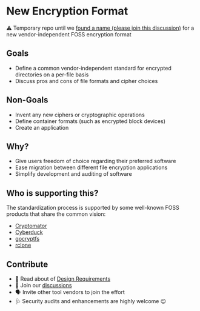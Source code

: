 # New Encryption Format
:warning: Temporary repo until we [found a name (please join this discussion)](https://github.com/cryptomator/new-encryption-format/discussions/3) for a new vendor-independent FOSS encryption format

## Goals
* Define a common vendor-independent standard for encrypted directories on a per-file basis
* Discuss pros and cons of file formats and cipher choices

## Non-Goals
* Invent any new ciphers or cryptographic operations
* Define container formats (such as encrypted block devices)
* Create an application

## Why?
* Give users freedom of choice regarding their preferred software
* Ease migration between different file encryption applications
* Simplify development and auditing of software

## Who is supporting this?
The standardization process is supported by some well-known FOSS products that share the common vision:
* [Cryptomator](https://github.com/cryptomator/cryptomator)
* [Cyberduck](https://github.com/cyberduck/)
* [gocryptfs](https://github.com/rfjakob/gocryptfs/)
* [rclone](https://github.com/rclone/rclone/)

## Contribute
* :memo: Read about of [Design Requirements](Requirements.md)
* :speech_balloon: Join our [discussions](https://github.com/cryptomator/new-encryption-format/discussions)
* :speaking_head: Invite other tool vendors to join the effort
* :stethoscope:	Security audits and enhancements are highly welcome :wink:
